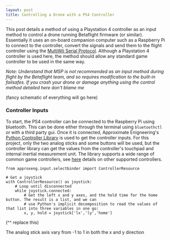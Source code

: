 ```yaml
---
layout: post
title: Controlling a Drone with a PS4 Controller
---
```


This post details a method of using a Playstation 4 controller as an input method to control a drone running Betaflight firmware (or similar). Essentially it uses an on-board companion computer such as a Raspberry Pi to connect to the controller, convert the signals and send them to the flight controller using the [MultiWii Serial Protocol](http://www.multiwii.com/wiki/index.php?title=Multiwii_Serial_Protocol). Although a Playstation 4 controller is used here, the method should allow any standard game controller to be used in the same way.

*Note: Understand that MSP is not recommended as an input method during flight by the Betaflight team, and so requires modification to the built-in failsafes. If you crash your drone or damage anything using the control method detailed here don't blame me*

(fancy schematic of everything will go here)

### Controller Inputs

To start, the PS4 controller can be connected to the Raspberry Pi using bluetooth. This can be done either through the terminal using `bluetoothctl` or with a third party gui. Once it is connected, Approximate Enigneering's [Python Controller Library](https://approxeng.github.io/approxeng.input/index.html) is used to get the controller inputs. For this project, only the two analog sticks and some buttons will be used, but the controller library can get the values from the controller's touchpad and internal inertial measurement unit. The library supports a wide range of common game controllers, see [here](https://approxeng.github.io/approxeng.input/simpleusage.html#button-names) details on other supported controllers.

```
from approxeng.input.selectbinder import ControllerResource

# Get a joystick
with ControllerResource() as joystick:
    # Loop until disconnected
    while joystick.connected:
        # Get the left x and y axes, and the hold time for the home button. The result is a list, and we can
        # use Python's implicit decomposition to read the values of that list into three variables in one go:
        x, y, hold = joystick['lx','ly','home']
```
(^^ replace this)

The analog stick axis vary from -1 to 1 in both the x and y direction
